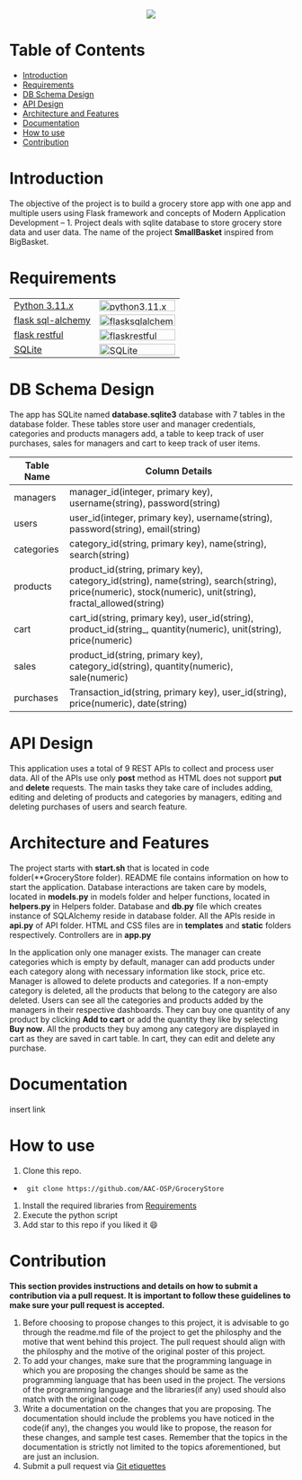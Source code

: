 <h1 align = "center">
  <img src="https://i.imgur.com/HQmG6Nz.png">
</h1>

# Table of Contents
- [Introduction](#introduction) <br>
- [Requirements](#requirements) <br>
- [DB Schema Design](#db-schema-design) <br>
- [API Design](#api-design) <br>
- [Architecture and Features](#architecture-and-features) <br>
- [Documentation](#documentation) <br>
- [How to use](#how-to-use) <br>
- [Contribution](#contribution)

# Introduction
The objective of the project is to build a grocery store app with one app and multiple users using Flask framework and concepts of Modern Application Development – 1. Project deals with sqlite database to store grocery store data and user data. The name of the project **SmallBasket** inspired from BigBasket.

# Requirements
|||
|--|--|
| [Python 3.11.x](https://www.python.org/) | <img src="https://i.imgur.com/SBirLsy.png" style="width:135px; height:20px;" alt="python3.11.x">|
| [flask sql-alchemy](https://flask-sqlalchemy.palletsprojects.com/en/3.1.x/) | <img src="https://i.imgur.com/D3ITE2c.png" style="width:135px; height:20px;" alt="flasksqlalchemy">|
| [flask restful](https://flask-restful.readthedocs.io/en/latest/) | <img src="https://i.imgur.com/6I0mLHv.png" style="width:135px; height:20px;" alt="flaskrestful"> |
| [SQLite](https://www.sqlite.org/index.html) | <img src="https://i.imgur.com/zzHzq5w.png" style="width:135px; height:20px;" alt="SQLite">


# DB Schema Design
The app has SQLite named **database.sqlite3** database with 7 tables in the database folder. These tables store user and manager credentials, categories and products managers add, a table to keep track of user purchases, sales for managers and cart to keep track of user items.

|Table Name|Column Details|
|----------|--------------|
|managers|manager_id(integer, primary key), username(string), password(string)|
|users|user_id(integer, primary key), username(string), password(string), email(string)|
|categories|category_id(string, primary key), name(string), search(string)|
|products|product_id(string, primary key), category_id(string), name(string), search(string), price(numeric), stock(numeric), unit(string), fractal_allowed(string)|
|cart|cart_id(string, primary key), user_id(string), product_id(string_, quantity(numeric), unit(string), price(numeric)|
|sales|product_id(string, primary key), category_id(string), quantity(numeric), sale(numeric)|
|purchases|Transaction_id(string, primary key), user_id(string), price(numeric), date(string)|

# API Design
This application uses a total of 9 REST APIs to collect and process user data. All of the APIs use only **post** method as HTML does not support **put** and **delete** requests. The main tasks they take care of includes adding, editing and deleting of products and categories by managers, editing and deleting purchases of users and search feature. 

# Architecture and Features
The project starts with **start.sh** that is located in code folder(**GroceryStore folder). README file contains information on how to start the application. Database interactions are taken care by models, located in **models.py** in models folder and helper functions, located in **helpers.py** in Helpers folder. Database and **db.py** file which creates instance of SQLAlchemy reside in database folder. All the APIs reside in **api.py** of API folder. HTML and CSS files are in **templates** and **static** folders respectively. Controllers are in **app.py**

In the application only one manager exists. The manager can create categories which is empty by default, manager can add products under each category along with necessary information like stock, price etc. Manager is allowed to delete products and categories. If a non-empty category is deleted, all the products that belong to the category are also deleted. Users can see all the categories and products added by the managers in their respective dashboards. They can buy one quantity of any product by clicking **Add to cart** or add the quantity they like by selecting **Buy now**. All the products they buy among any category are displayed in cart as they are saved in cart table. In cart, they can edit and delete any purchase. 

# Documentation
insert link

# How to use
1. Clone this repo. <br>
- ```terminal
   git clone https://github.com/AAC-OSP/GroceryStore
   ```
1. Install the required libraries from [Requirements](#requirements) <br>
1. Execute the python script <br>
1. Add star to this repo if you liked it 😄
   
# Contribution 
**This section provides instructions and details on how to submit a contribution via a pull request. It is important to follow these guidelines to make sure your pull request is accepted.**
1. Before choosing to propose changes to this project, it is advisable to go through the readme.md file of the project to get the philosphy and the motive that went behind this project. The pull request should align with the philosphy and the motive of the original poster of this project.
2. To add your changes, make sure that the programming language in which you are proposing the changes should be same as the programming language that has been used in the project. The versions of the programming language and the libraries(if any) used should also match with the original code.
3. Write a documentation on the changes that you are proposing. The documentation should include the problems you have noticed in the code(if any), the changes you would like to propose, the reason for these changes, and sample test cases. Remember that the topics in the documentation is strictly not limited to the topics aforementioned, but are just an inclusion.
4. Submit a pull request via [Git etiquettes](https://gist.github.com/mikepea/863f63d6e37281e329f8) 



